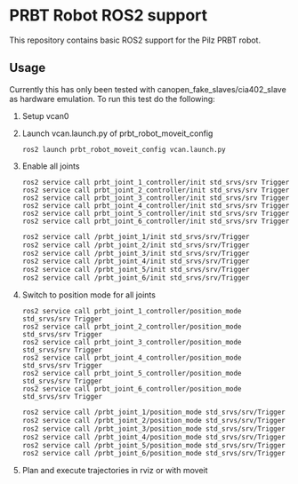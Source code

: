 # PRBT Robot ROS2 support
This repository contains basic ROS2 support for the Pilz PRBT robot.

## Usage
Currently this has only been tested with canopen_fake_slaves/cia402_slave as hardware emulation.
To run this test do the following:

1. Setup vcan0
2. Launch vcan.launch.py of prbt_robot_moveit_config
    ```
    ros2 launch prbt_robot_moveit_config vcan.launch.py
    ```

3. Enable all joints
    ```
    ros2 service call prbt_joint_1_controller/init std_srvs/srv Trigger
    ros2 service call prbt_joint_2_controller/init std_srvs/srv Trigger
    ros2 service call prbt_joint_3_controller/init std_srvs/srv Trigger
    ros2 service call prbt_joint_4_controller/init std_srvs/srv Trigger
    ros2 service call prbt_joint_5_controller/init std_srvs/srv Trigger
    ros2 service call prbt_joint_6_controller/init std_srvs/srv Trigger
    ```

    ```bash
    ros2 service call /prbt_joint_1/init std_srvs/srv/Trigger
    ros2 service call /prbt_joint_2/init std_srvs/srv/Trigger
    ros2 service call /prbt_joint_3/init std_srvs/srv/Trigger
    ros2 service call /prbt_joint_4/init std_srvs/srv/Trigger
    ros2 service call /prbt_joint_5/init std_srvs/srv/Trigger
    ros2 service call /prbt_joint_6/init std_srvs/srv/Trigger
    ```

4. Switch to position mode for all joints
    ```
    ros2 service call prbt_joint_1_controller/position_mode std_srvs/srv Trigger
    ros2 service call prbt_joint_2_controller/position_mode std_srvs/srv Trigger
    ros2 service call prbt_joint_3_controller/position_mode std_srvs/srv Trigger
    ros2 service call prbt_joint_4_controller/position_mode std_srvs/srv Trigger
    ros2 service call prbt_joint_5_controller/position_mode std_srvs/srv Trigger
    ros2 service call prbt_joint_6_controller/position_mode std_srvs/srv Trigger
    ```

    ```bash
    ros2 service call /prbt_joint_1/position_mode std_srvs/srv/Trigger
    ros2 service call /prbt_joint_2/position_mode std_srvs/srv/Trigger
    ros2 service call /prbt_joint_3/position_mode std_srvs/srv/Trigger
    ros2 service call /prbt_joint_4/position_mode std_srvs/srv/Trigger
    ros2 service call /prbt_joint_5/position_mode std_srvs/srv/Trigger
    ros2 service call /prbt_joint_6/position_mode std_srvs/srv/Trigger
    ```

5. Plan and execute trajectories in rviz or with moveit
